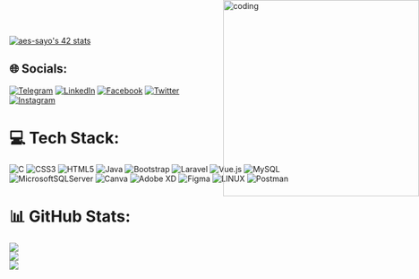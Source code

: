 [![aes-sayo's 42 stats](https://badge.mediaplus.ma/binary/aes-sayo)](https://github.com/Sayouti1)

<img style="position:absolute; top:0; right:0; " border-radius="35px" width="350dvw" alt="coding" src="https://steamuserimages-a.akamaihd.net/ugc/936070882781584054/2E214D0C9EC645403AAAC337201FE4BA7E01EA16/?imw=5000&imh=5000&ima=fit&impolicy=Letterbox&imcolor=%23000000&letterbox=false">

## 🌐 Socials:
[![Telegram](	https://img.shields.io/badge/Telegram-2CA5E0?style=for-the-badge&logo=telegram&logoColor=white)](https://t.me/Sayouti1) 
[![LinkedIn](https://img.shields.io/badge/LinkedIn-%230077B5.svg?logo=linkedin&logoColor=white)](https://www.linkedin.com/in/abdelaziz-es-sayouti-06b67a214)
[![Facebook](https://img.shields.io/badge/Facebook-%231877F2.svg?logo=Facebook&logoColor=white)](https://facebook.com/Sayouti1)
[![Twitter](https://img.shields.io/badge/Twitter-%231DA1F2.svg?logo=Twitter&logoColor=white)](https://twitter.com/Sayouti_1)  
[![Instagram](https://img.shields.io/badge/Instagram-%23E4405F.svg?logo=Instagram&logoColor=white)](https://instagram.com/Sayouti1)

# 💻 Tech Stack:
![C](https://img.shields.io/badge/c-%2300599C.svg?style=for-the-badge&logo=c&logoColor=white) ![CSS3](https://img.shields.io/badge/css3-%231572B6.svg?style=for-the-badge&logo=css3&logoColor=white) ![HTML5](https://img.shields.io/badge/html5-%23E34F26.svg?style=for-the-badge&logo=html5&logoColor=white) ![Java](https://img.shields.io/badge/java-%23ED8B00.svg?style=for-the-badge&logo=java&logoColor=white) ![Bootstrap](https://img.shields.io/badge/bootstrap-%23563D7C.svg?style=for-the-badge&logo=bootstrap&logoColor=white) ![Laravel](https://img.shields.io/badge/laravel-%23FF2D20.svg?style=for-the-badge&logo=laravel&logoColor=white) ![Vue.js](https://img.shields.io/badge/vuejs-%2335495e.svg?style=for-the-badge&logo=vuedotjs&logoColor=%234FC08D) ![MySQL](https://img.shields.io/badge/mysql-%2300f.svg?style=for-the-badge&logo=mysql&logoColor=white) ![MicrosoftSQLServer](https://img.shields.io/badge/Microsoft%20SQL%20Sever-CC2927?style=for-the-badge&logo=microsoft%20sql%20server&logoColor=white) ![Canva](https://img.shields.io/badge/Canva-%2300C4CC.svg?style=for-the-badge&logo=Canva&logoColor=white) ![Adobe XD](https://img.shields.io/badge/Adobe%20XD-470137?style=for-the-badge&logo=Adobe%20XD&logoColor=#FF61F6) ![Figma](https://img.shields.io/badge/figma-%23F24E1E.svg?style=for-the-badge&logo=figma&logoColor=white) ![LINUX](https://img.shields.io/badge/Linux-FCC624?style=for-the-badge&logo=linux&logoColor=black) ![Postman](https://img.shields.io/badge/Postman-FF6C37?style=for-the-badge&logo=postman&logoColor=white)
# 📊 GitHub Stats:
![](https://github-readme-stats.vercel.app/api?username=Sayouti1&theme=chartreuse-dark&hide_border=true&include_all_commits=false&count_private=false)<br/>
![](https://github-readme-streak-stats.herokuapp.com/?user=Sayouti1&theme=chartreuse-dark&hide_border=true)<br/>
![](https://github-readme-stats.vercel.app/api/top-langs/?username=Sayouti1&theme=chartreuse-dark&hide_border=true&include_all_commits=false&count_private=false&layout=compact)
